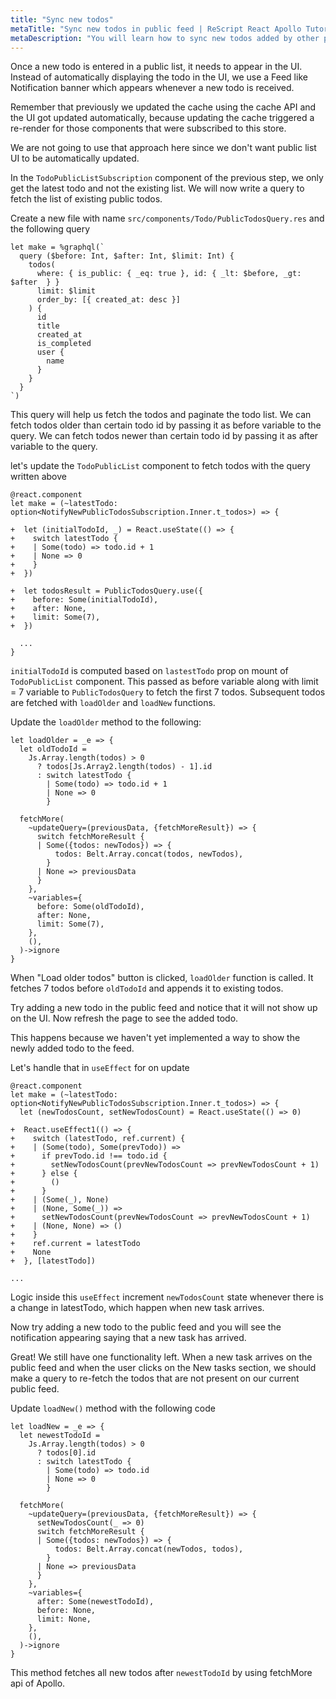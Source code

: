 ```yaml
---
title: "Sync new todos"
metaTitle: "Sync new todos in public feed | ReScript React Apollo Tutorial"
metaDescription: "You will learn how to sync new todos added by other people in the public feed by fetching older and newer data using GraphQL Queries"
---
```


Once a new todo is entered in a public list, it needs to appear in the UI. Instead of automatically displaying the todo in the UI, we use a Feed like Notification banner which appears whenever a new todo is received.

Remember that previously we updated the cache using the cache API and the UI got updated automatically, because updating the cache triggered a re-render for those components that were subscribed to this store.

We are not going to use that approach here since we don't want public list UI to be automatically updated.

In the `TodoPublicListSubscription` component of the previous step, we only get the latest todo and not the existing list. We will now write a query to fetch the list of existing public todos.

Create a new file with name `src/components/Todo/PublicTodosQuery.res` and the following query

<GithubLink link="https://github.com/hasura/learn-graphql/blob/master/tutorials/frontend/rescript-react-apollo/app-final/src/components/Todo/PublicTodosQuery.res" text="src/components/Todo/PublicTodosQuery.res" />

```reason
let make = %graphql(`
  query ($before: Int, $after: Int, $limit: Int) {
    todos(
      where: { is_public: { _eq: true }, id: { _lt: $before, _gt: $after  } }
      limit: $limit
      order_by: [{ created_at: desc }]
    ) {
      id
      title
      created_at
      is_completed
      user {
        name
      }
    }
  }
`)
```

This query will help us fetch the todos and paginate the todo list. We can fetch todos older than certain todo id by passing it as before variable to the query. We can fetch todos newer than certain todo id by passing it as after variable to the query.

let's update the `TodoPublicList` component to fetch todos with the query written above

```reason
@react.component
let make = (~latestTodo: option<NotifyNewPublicTodosSubscription.Inner.t_todos>) => {

+  let (initialTodoId, _) = React.useState(() => {
+    switch latestTodo {
+    | Some(todo) => todo.id + 1
+    | None => 0
+    }
+  })

+  let todosResult = PublicTodosQuery.use({
+    before: Some(initialTodoId),
+    after: None,
+    limit: Some(7),
+  })

  ...
}
```

`initialTodoId` is computed based on `lastestTodo` prop on mount of `TodoPublicList` component. This passed as before variable along with limit = 7 variable to `PublicTodosQuery` to fetch the first 7 todos. Subsequent todos are fetched with `loadOlder` and `loadNew` functions.

Update the `loadOlder` method to the following:

```
let loadOlder = _e => {
  let oldTodoId =
    Js.Array.length(todos) > 0
      ? todos[Js.Array2.length(todos) - 1].id
      : switch latestTodo {
        | Some(todo) => todo.id + 1
        | None => 0
        }

  fetchMore(
    ~updateQuery=(previousData, {fetchMoreResult}) => {
      switch fetchMoreResult {
      | Some({todos: newTodos}) => {
          todos: Belt.Array.concat(todos, newTodos),
        }
      | None => previousData
      }
    },
    ~variables={
      before: Some(oldTodoId),
      after: None,
      limit: Some(7),
    },
    (),
  )->ignore
}
```

When "Load older todos" button is clicked, `loadOlder` function is called. It fetches 7 todos before `oldTodoId` and appends it to existing todos.

Try adding a new todo in the public feed and notice that it will not show up on the UI. Now refresh the page to see the added todo.

This happens because we haven't yet implemented a way to show the newly added todo to the feed.

Let's handle that in `useEffect` for on update

```
@react.component
let make = (~latestTodo: option<NotifyNewPublicTodosSubscription.Inner.t_todos>) => {
  let (newTodosCount, setNewTodosCount) = React.useState(() => 0)

+  React.useEffect1(() => {
+    switch (latestTodo, ref.current) {
+    | (Some(todo), Some(prevTodo)) =>
+      if prevTodo.id !== todo.id {
+        setNewTodosCount(prevNewTodosCount => prevNewTodosCount + 1)
+      } else {
+        ()
+      }
+    | (Some(_), None)
+    | (None, Some(_)) =>
+      setNewTodosCount(prevNewTodosCount => prevNewTodosCount + 1)
+    | (None, None) => ()
+    }
+    ref.current = latestTodo
+    None
+  }, [latestTodo])

...

```

Logic inside this `useEffect` increment `newTodosCount` state whenever there is a change in latestTodo, which happen when new task arrives.

Now try adding a new todo to the public feed and you will see the notification appearing saying that a new task has arrived.

Great! We still have one functionality left. When a new task arrives on the public feed and when the user clicks on the New tasks section, we should make a query to re-fetch the todos that are not present on our current public feed.

Update `loadNew()` method with the following code

```reason
let loadNew = _e => {
  let newestTodoId =
    Js.Array.length(todos) > 0
      ? todos[0].id
      : switch latestTodo {
        | Some(todo) => todo.id
        | None => 0
        }

  fetchMore(
    ~updateQuery=(previousData, {fetchMoreResult}) => {
      setNewTodosCount(_ => 0)
      switch fetchMoreResult {
      | Some({todos: newTodos}) => {
          todos: Belt.Array.concat(newTodos, todos),
        }
      | None => previousData
      }
    },
    ~variables={
      after: Some(newestTodoId),
      before: None,
      limit: None,
    },
    (),
  )->ignore
}
```

This method fetches all new todos after `newestTodoId` by using fetchMore api of Apollo.
